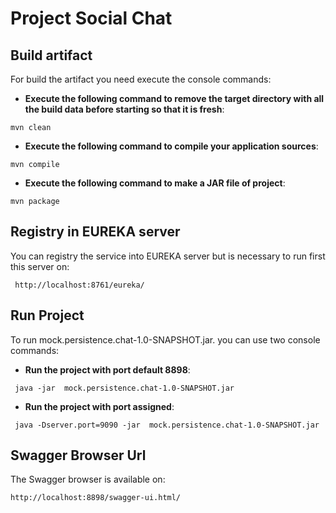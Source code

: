 #  Project Social Chat

## Build artifact

For build the artifact you need execute the console commands:

+ __Execute the following command to remove the target directory with all the build data before starting so that it is fresh__: 
```
mvn clean
```

+ __Execute the following command to compile your application sources__: 
```
mvn compile
```


+ __Execute the following command to make a JAR file of project__: 
```
mvn package
```

## Registry in EUREKA server
You can registry the service into EUREKA server but is necessary to run first this server on:
```
 http://localhost:8761/eureka/
```


## Run Project
To run mock.persistence.chat-1.0-SNAPSHOT.jar. you can use two console commands:

+ __Run the project with port default 8898__: 

```
 java -jar  mock.persistence.chat-1.0-SNAPSHOT.jar
```

+ __Run the project with port assigned__: 

```
 java -Dserver.port=9090 -jar  mock.persistence.chat-1.0-SNAPSHOT.jar
```

## Swagger Browser Url
The Swagger browser is available on:

```
http://localhost:8898/swagger-ui.html/
```
